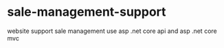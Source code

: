 # sale-management-support
website support sale management use asp .net core api and asp .net core mvc
